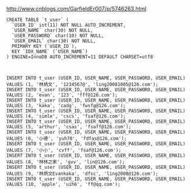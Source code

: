 
http://www.cnblogs.com/GarfieldEr007/p/5746263.html



    CREATE TABLE `t_user` (  
      `USER_ID` int(11) NOT NULL AUTO_INCREMENT,  
      `USER_NAME` char(30) NOT NULL,  
      `USER_PASSWORD` char(10) NOT NULL,  
      `USER_EMAIL` char(30) NOT NULL,  
      PRIMARY KEY (`USER_ID`),  
      KEY `IDX_NAME` (`USER_NAME`)  
    ) ENGINE=InnoDB AUTO_INCREMENT=11 DEFAULT CHARSET=utf8  

    
    
    INSERT INTO t_user (USER_ID, USER_NAME, USER_PASSWORD, USER_EMAIL) VALUES (1, '林炳文', '1234567@', 'ling20081005@126.com');  
    INSERT INTO t_user (USER_ID, USER_NAME, USER_PASSWORD, USER_EMAIL) VALUES (2, 'evan', '123', 'fff@126.com');  
    INSERT INTO t_user (USER_ID, USER_NAME, USER_PASSWORD, USER_EMAIL) VALUES (3, 'kaka', 'cadg', 'fwsfg@126.com');  
    INSERT INTO t_user (USER_ID, USER_NAME, USER_PASSWORD, USER_EMAIL) VALUES (4, 'simle', 'cscs', 'fsaf@126.com');  
    INSERT INTO t_user (USER_ID, USER_NAME, USER_PASSWORD, USER_EMAIL) VALUES (5, 'arthur', 'csas', 'fsaff@126.com');  
    INSERT INTO t_user (USER_ID, USER_NAME, USER_PASSWORD, USER_EMAIL) VALUES (6, '小德', 'yuh78', 'fdfas@126.com');  
    INSERT INTO t_user (USER_ID, USER_NAME, USER_PASSWORD, USER_EMAIL) VALUES (7, '小小', 'cvff', 'fsaf@126.com');  
    INSERT INTO t_user (USER_ID, USER_NAME, USER_PASSWORD, USER_EMAIL) VALUES (8, '林林之家', 'gvv', 'lin@126.com');  
    INSERT INTO t_user (USER_ID, USER_NAME, USER_PASSWORD, USER_EMAIL) VALUES (9, '林炳文Evankaka', 'dfsc', 'ling2008@126.com');  
    INSERT INTO t_user (USER_ID, USER_NAME, USER_PASSWORD, USER_EMAIL) VALUES (10, 'apple', 'uih6', 'ff@qq.com');  
    